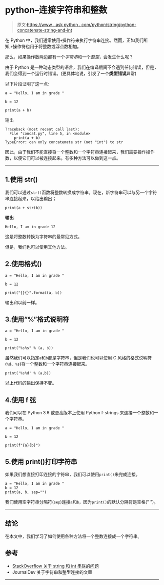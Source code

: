 # python–连接字符串和整数

> 原文:[https://www . ask python . com/python/string/python-concatenate-string-and-int](https://www.askpython.com/python/string/python-concatenate-string-and-int)

在 Python 中，我们通常使用`+`操作符来执行字符串连接。然而，正如我们所知,`+`操作符也用于将整数或浮点数相加。

那么，如果操作数两边都有一个*字符串*和一个*整型*，会发生什么呢？

由于 Python 是一种动态类型的语言，我们在编译期间不会遇到任何错误，但是，我们会得到一个运行时错误。(更具体地说，引发了一个**类型错误**异常)

以下片段证明了这一点:

```
a = "Hello, I am in grade "

b = 12

print(a + b)

```

输出

```
Traceback (most recent call last):
  File "concat.py", line 5, in <module>
    print(a + b)
TypeError: can only concatenate str (not "int") to str

```

因此，由于我们不能直接将一个整数和一个字符串连接起来，我们需要操作操作数，以便它们可以被连接起来。有多种方法可以做到这一点。

* * *

## 1.使用 str()

我们可以通过`str()`函数将整数转换成字符串。现在，新字符串可以与另一个字符串连接起来，以给出输出；

```
print(a + str(b))

```

**输出**

```
Hello, I am in grade 12

```

这是将整数转换为字符串的最常见方式。

但是，我们也可以使用其他方法。

## 2.使用格式()

```
a = "Hello, I am in grade "

b = 12

print("{}{}".format(a, b))

```

输出和以前一样。

## 3.使用“%”格式说明符

```
a = "Hello, I am in grade "

b = 12

print("%s%s" % (a, b))

```

虽然我们可以指定`a`和`b`都是字符串，但是我们也可以使用 C 风格的格式说明符(`%d`、`%s`)将一个整数和一个字符串连接起来。

```
print('%s%d' % (a,b))

```

以上代码的输出保持不变。

## 4.使用 f 弦

我们可以在 Python 3.6 或更高版本上使用 Python f-strings 来连接一个整数和一个字符串。

```
a = "Hello, I am in grade "

b = 12

print(f"{a}{b}")

```

## 5.使用 print()打印字符串

如果我们想直接打印连接的字符串，我们可以使用`print()`来完成连接。

```
a = "Hello, I am in grade "
b = 12
print(a, b, sep="")

```

我们使用空字符串分隔符(`sep`)连接`a`和`b`，因为`print()`的默认分隔符是空格(" ")。

* * *

## 结论

在本文中，我们学习了如何使用各种方法将一个整数连接成一个字符串。

## 参考

*   [StackOverflow 关于 string 和 int 串联的问题](https://stackoverflow.com/questions/25675943/how-can-i-concatenate-str-and-int-objects)
*   JournalDev 关于字符串和整型连接的文章

* * *